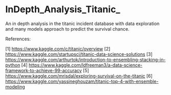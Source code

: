 # InDepth_Analysis_Titanic_
An in depth analysis in the titanic incident database with data exploration and many models approach to predict the survival chance.

References:

[1] https://www.kaggle.com/c/titanic/overview
[2] https://www.kaggle.com/startupsci/titanic-data-science-solutions
[3] https://www.kaggle.com/arthurtok/introduction-to-ensembling-stacking-in-python
[4] https://www.kaggle.com/ldfreeman3/a-data-science-framework-to-achieve-99-accuracy
[5] https://www.kaggle.com/mrisdal/exploring-survival-on-the-titanic
[6] https://www.kaggle.com/yassineghouzam/titanic-top-4-with-ensemble-modeling

